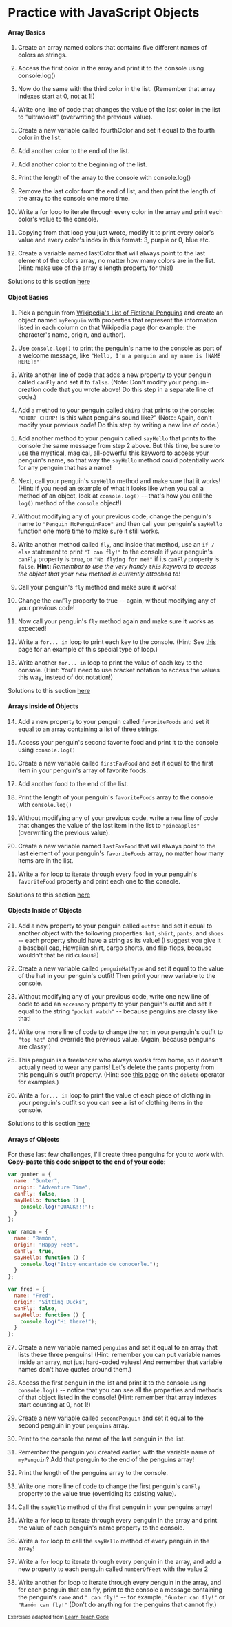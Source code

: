 # Practice with JavaScript Objects

#### Array Basics

1. Create an array named colors that contains five different names of colors as strings.

2. Access the first color in the array and print it to the console using console.log()

3. Now do the same with the third color in the list. (Remember that array indexes start at 0, not at 1!)

4. Write one line of code that changes the value of the last color in the list to "ultraviolet" (overwriting the previous value).

5. Create a new variable called fourthColor and set it equal to the fourth color in the list.

6. Add another color to the end of the list.

7. Add another color to the beginning of the list.

8. Print the length of the array to the console with console.log()

9. Remove the last color from the end of list, and then print the length of the array to the console one more time.

10. Write a for loop to iterate through every color in the array and print each color's value to the console.

11. Copying from that loop you just wrote, modify it to print every color's value and every color's index in this format: 3, purple or 0, blue etc.

12. Create a variable named lastColor that will always point to the last element of the colors array, no matter how many colors are in the list. (Hint: make use of the array's length property for this!)

Solutions to this section [here](https://replit.com/@LearnTeachCode/Review-of-Arrays)

#### Object Basics
1. Pick a penguin from [Wikipedia's List of Fictional Penguins](https://en.wikipedia.org/wiki/List_of_fictional_penguins) and create an object named `myPenguin` with properties that represent the information listed in each column on that Wikipedia page (for example: the character's name, origin, and author).

2. Use `console.log()` to print the penguin's name to the console as part of a welcome message, like `"Hello, I'm a penguin and my name is [NAME HERE]!"`

3. Write another line of code that adds a new property to your penguin called `canFly` and set it to `false`. (Note: Don't modify your penguin-creation code that you wrote above! Do this step in a separate line of code.)

4. Add a method to your penguin called `chirp` that prints to the console: `"CHIRP CHIRP!` Is this what penguins sound like?" (Note: Again, don't modify your previous code! Do this step by writing a new line of code.)

5. Add another method to your penguin called `sayHello` that prints to the console the same message from step 2 above. But this time, be sure to use the mystical, magical, all-powerful this keyword to access your penguin's name, so that way the `sayHello` method could potentially work for any penguin that has a name!

6. Next, call your penguin's `sayHello` method and make sure that it works! (Hint: if you need an example of what it looks like when you call a method of an object, look at `console.log()` -- that's how you call the `log()` method of the `console` object!)

7. Without modifying any of your previous code, change the penguin's name to `"Penguin McPenguinFace"` and then call your penguin's `sayHello` function one more time to make sure it still works.

8. Write another method called `fly`, and inside that method, use an `if / else` statement to print `"I can fly!"` to the console if your penguin's `canFly` property is `true`, or `"No flying for me!"` if its `canFly` property is `false`.
**Hint:** _Remember to use the very handy `this` keyword to access the object that your new method is currently attached to!_

9. Call your penguin's `fly` method and make sure it works!

10. Change the `canFly` property to true -- again, without modifying any of your previous code!

11. Now call your penguin's `fly` method again and make sure it works as expected!

12. Write a `for... in` loop to print each key to the console. (Hint: See [this](https://developer.mozilla.org/en-US/docs/Web/JavaScript/Reference/Statements/for...in) page for an example of this special type of loop.)

13. Write another `for... in` loop to print the value of each key to the console. (Hint: You'll need to use bracket notation to access the values this way, instead of dot notation!)

Solutions to this section [here](https://repl.it/@LearnTeachCode/Objects)

#### Arrays inside of Objects
14. Add a new property to your penguin called `favoriteFoods` and set it equal to an array containing a list of three strings.

15. Access your penguin's second favorite food and print it to the console using `console.log()`

16. Create a new variable called `firstFavFood` and set it equal to the first item in your penguin's array of favorite foods.

17. Add another food to the end of the list.

18. Print the length of your penguin's `favoriteFoods` array to the console with `console.log()`

19. Without modifying any of your previous code, write a new line of code that changes the value of the last item in the list to `"pineapples"` (overwriting the previous value).

19. Create a new variable named `lastFavFood` that will always point to the last element of your penguin's `favoriteFoods` array, no matter how many items are in the list.

20. Write a `for` loop to iterate through every food in your penguin's `favoriteFood` property and print each one to the console.

Solutions to this section [here](https://repl.it/@LearnTeachCode/Arrays-inside-Objects)

#### Objects Inside of Objects
21. Add a new property to your penguin called `outfit` and set it equal to another object with the following properties: `hat`, `shirt`, `pants`, and `shoes` -- each property should have a string as its value! (I suggest you give it a baseball cap, Hawaiian shirt, cargo shorts, and flip-flops, because wouldn't that be ridiculous?)

22. Create a new variable called `penguinHatType` and set it equal to the value of the hat in your penguin's outfit! Then print your new variable to the console.

23. Without modifying any of your previous code, write one new line of code to add an `accessory` property to your penguin's outfit and set it equal to the string `"pocket watch"` -- because penguins are classy like that!

24. Write one more line of code to change the `hat` in your penguin's outfit to `"top hat"` and override the previous value. (Again, because penguins are classy!)

25. This penguin is a freelancer who always works from home, so it doesn't actually need to wear any pants! Let's delete the `pants` property from this penguin's outfit property. (Hint: see [this page](https://developer.mozilla.org/en-US/docs/Web/JavaScript/Reference/Operators/delete) on the `delete` operator for examples.)

26. Write a `for... in` loop to print the value of each piece of clothing in your penguin's outfit so you can see a list of clothing items in the console.

Solutions to this section [here](https://repl.it/@LearnTeachCode/Objects-inside-objects)

#### Arrays of Objects
For these last few challenges, I'll create three penguins for you to work with. **Copy-paste this code snippet to the end of your code:**
```javascript
var gunter = {
  name: "Gunter",
  origin: "Adventure Time",
  canFly: false,
  sayHello: function () {
    console.log("QUACK!!!");
  }
};

var ramon = {
  name: "Ramón",
  origin: "Happy Feet",
  canFly: true,
  sayHello: function () {
    console.log("Estoy encantado de conocerle.");
  }
};

var fred = {
  name: "Fred",
  origin: "Sitting Ducks",
  canFly: false,
  sayHello: function () {
    console.log("Hi there!");
  }
};
```
27. Create a new variable named `penguins` and set it equal to an array that lists these three penguins! (Hint: remember you can put variable names inside an array, not just hard-coded values! And remember that variable names don't have quotes around them.)

28. Access the first penguin in the list and print it to the console using `console.log()` -- notice that you can see all the properties and methods of that object listed in the console! (Hint: remember that array indexes start counting at 0, not 1!)

29. Create a new variable called `secondPenguin` and set it equal to the second penguin in your `penguins` array.

30. Print to the console the name of the last penguin in the list.

31. Remember the penguin you created earlier, with the variable name of `myPenguin`? Add that penguin to the end of the penguins array!

32. Print the length of the penguins array to the console.

33. Write one more line of code to change the first penguin's `canFly` property to the value true (overriding its existing value).

34. Call the `sayHello` method of the first penguin in your penguins array!

35. Write a `for` loop to iterate through every penguin in the array and print the value of each penguin's name property to the console.

36. Write a `for` loop to call the `sayHello` method of every penguin in the array!

37. Write a `for` loop to iterate through every penguin in the array, and add a new property to each penguin called `numberOfFeet` with the value 2

38. Write another for loop to iterate through every penguin in the array, and for each penguin that can fly, print to the console a message containing the penguin's `name` and `" can fly!"` -- for example, `"Gunter can fly!"` or `"Ramón can fly!"` (Don't do anything for the penguins that cannot fly.)



<sup>Exercises adapted from [Learn Teach Code](https://github.com/LearnTeachCode/pair-partners/issues/42)</sup>
